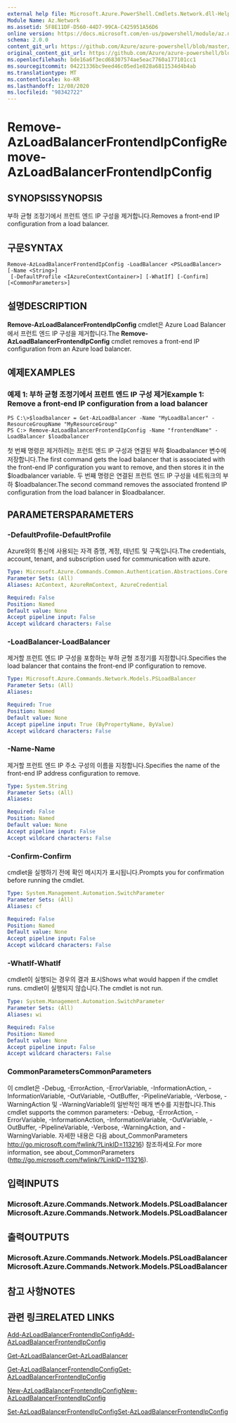 ```yaml
---
external help file: Microsoft.Azure.PowerShell.Cmdlets.Network.dll-Help.xml
Module Name: Az.Network
ms.assetid: 5F8E11DF-D560-44D7-99CA-C425951A56D6
online version: https://docs.microsoft.com/en-us/powershell/module/az.network/remove-azloadbalancerfrontendipconfig
schema: 2.0.0
content_git_url: https://github.com/Azure/azure-powershell/blob/master/src/Network/Network/help/Remove-AzLoadBalancerFrontendIpConfig.md
original_content_git_url: https://github.com/Azure/azure-powershell/blob/master/src/Network/Network/help/Remove-AzLoadBalancerFrontendIpConfig.md
ms.openlocfilehash: bde16a6f3ecd68307574ae5eac7760a177101cc1
ms.sourcegitcommit: 04221336bc9eed46c05ed1e828a6811534d4b4ab
ms.translationtype: MT
ms.contentlocale: ko-KR
ms.lasthandoff: 12/08/2020
ms.locfileid: "98342722"
---
```

# <span data-ttu-id="27b37-101">Remove-AzLoadBalancerFrontendIpConfig</span><span class="sxs-lookup"><span data-stu-id="27b37-101">Remove-AzLoadBalancerFrontendIpConfig</span></span>

## <span data-ttu-id="27b37-102">SYNOPSIS</span><span class="sxs-lookup"><span data-stu-id="27b37-102">SYNOPSIS</span></span>
<span data-ttu-id="27b37-103">부하 균형 조정기에서 프런트 엔드 IP 구성을 제거합니다.</span><span class="sxs-lookup"><span data-stu-id="27b37-103">Removes a front-end IP configuration from a load balancer.</span></span>

## <span data-ttu-id="27b37-104">구문</span><span class="sxs-lookup"><span data-stu-id="27b37-104">SYNTAX</span></span>

```
Remove-AzLoadBalancerFrontendIpConfig -LoadBalancer <PSLoadBalancer> [-Name <String>]
 [-DefaultProfile <IAzureContextContainer>] [-WhatIf] [-Confirm] [<CommonParameters>]
```

## <span data-ttu-id="27b37-105">설명</span><span class="sxs-lookup"><span data-stu-id="27b37-105">DESCRIPTION</span></span>
<span data-ttu-id="27b37-106">**Remove-AzLoadBalancerFrontendIpConfig** cmdlet은 Azure Load Balancer에서 프런트 엔드 IP 구성을 제거합니다.</span><span class="sxs-lookup"><span data-stu-id="27b37-106">The **Remove-AzLoadBalancerFrontendIpConfig** cmdlet removes a front-end IP configuration from an Azure load balancer.</span></span>

## <span data-ttu-id="27b37-107">예제</span><span class="sxs-lookup"><span data-stu-id="27b37-107">EXAMPLES</span></span>

### <span data-ttu-id="27b37-108">예제 1: 부하 균형 조정기에서 프런트 엔드 IP 구성 제거</span><span class="sxs-lookup"><span data-stu-id="27b37-108">Example 1: Remove a front-end IP configuration from a load balancer</span></span>
```
PS C:\>$loadbalancer = Get-AzLoadBalancer -Name "MyLoadBalancer" -ResourceGroupName "MyResourceGroup"
PS C:> Remove-AzLoadBalancerFrontendIpConfig -Name "frontendName" -LoadBalancer $loadbalancer
```

<span data-ttu-id="27b37-109">첫 번째 명령은 제거하려는 프런트 엔드 IP 구성과 연결된 부하 $loadbalancer 변수에 저장합니다.</span><span class="sxs-lookup"><span data-stu-id="27b37-109">The first command gets the load balancer that is associated with the front-end IP configuration you want to remove, and then stores it in the $loadbalancer variable.</span></span>
<span data-ttu-id="27b37-110">두 번째 명령은 연결된 프런트 엔드 IP 구성을 네트워크의 부하 $loadbalancer.</span><span class="sxs-lookup"><span data-stu-id="27b37-110">The second command removes the associated frontend IP configuration from the load balancer in $loadbalancer.</span></span>

## <span data-ttu-id="27b37-111">PARAMETERS</span><span class="sxs-lookup"><span data-stu-id="27b37-111">PARAMETERS</span></span>

### <span data-ttu-id="27b37-112">-DefaultProfile</span><span class="sxs-lookup"><span data-stu-id="27b37-112">-DefaultProfile</span></span>
<span data-ttu-id="27b37-113">Azure와의 통신에 사용되는 자격 증명, 계정, 테넌트 및 구독입니다.</span><span class="sxs-lookup"><span data-stu-id="27b37-113">The credentials, account, tenant, and subscription used for communication with azure.</span></span>

```yaml
Type: Microsoft.Azure.Commands.Common.Authentication.Abstractions.Core.IAzureContextContainer
Parameter Sets: (All)
Aliases: AzContext, AzureRmContext, AzureCredential

Required: False
Position: Named
Default value: None
Accept pipeline input: False
Accept wildcard characters: False
```

### <span data-ttu-id="27b37-114">-LoadBalancer</span><span class="sxs-lookup"><span data-stu-id="27b37-114">-LoadBalancer</span></span>
<span data-ttu-id="27b37-115">제거할 프런트 엔드 IP 구성을 포함하는 부하 균형 조정기를 지정합니다.</span><span class="sxs-lookup"><span data-stu-id="27b37-115">Specifies the load balancer that contains the front-end IP configuration to remove.</span></span>

```yaml
Type: Microsoft.Azure.Commands.Network.Models.PSLoadBalancer
Parameter Sets: (All)
Aliases:

Required: True
Position: Named
Default value: None
Accept pipeline input: True (ByPropertyName, ByValue)
Accept wildcard characters: False
```

### <span data-ttu-id="27b37-116">-Name</span><span class="sxs-lookup"><span data-stu-id="27b37-116">-Name</span></span>
<span data-ttu-id="27b37-117">제거할 프런트 엔드 IP 주소 구성의 이름을 지정합니다.</span><span class="sxs-lookup"><span data-stu-id="27b37-117">Specifies the name of the front-end IP address configuration to remove.</span></span>

```yaml
Type: System.String
Parameter Sets: (All)
Aliases:

Required: False
Position: Named
Default value: None
Accept pipeline input: False
Accept wildcard characters: False
```

### <span data-ttu-id="27b37-118">-Confirm</span><span class="sxs-lookup"><span data-stu-id="27b37-118">-Confirm</span></span>
<span data-ttu-id="27b37-119">cmdlet을 실행하기 전에 확인 메시지가 표시됩니다.</span><span class="sxs-lookup"><span data-stu-id="27b37-119">Prompts you for confirmation before running the cmdlet.</span></span>

```yaml
Type: System.Management.Automation.SwitchParameter
Parameter Sets: (All)
Aliases: cf

Required: False
Position: Named
Default value: None
Accept pipeline input: False
Accept wildcard characters: False
```

### <span data-ttu-id="27b37-120">-WhatIf</span><span class="sxs-lookup"><span data-stu-id="27b37-120">-WhatIf</span></span>
<span data-ttu-id="27b37-121">cmdlet이 실행되는 경우의 결과 표시</span><span class="sxs-lookup"><span data-stu-id="27b37-121">Shows what would happen if the cmdlet runs.</span></span> <span data-ttu-id="27b37-122">cmdlet이 실행되지 않습니다.</span><span class="sxs-lookup"><span data-stu-id="27b37-122">The cmdlet is not run.</span></span>

```yaml
Type: System.Management.Automation.SwitchParameter
Parameter Sets: (All)
Aliases: wi

Required: False
Position: Named
Default value: None
Accept pipeline input: False
Accept wildcard characters: False
```

### <span data-ttu-id="27b37-123">CommonParameters</span><span class="sxs-lookup"><span data-stu-id="27b37-123">CommonParameters</span></span>
<span data-ttu-id="27b37-124">이 cmdlet은 -Debug, -ErrorAction, -ErrorVariable, -InformationAction, -InformationVariable, -OutVariable, -OutBuffer, -PipelineVariable, -Verbose, -WarningAction 및 -WarningVariable의 일반적인 매개 변수를 지원합니다.</span><span class="sxs-lookup"><span data-stu-id="27b37-124">This cmdlet supports the common parameters: -Debug, -ErrorAction, -ErrorVariable, -InformationAction, -InformationVariable, -OutVariable, -OutBuffer, -PipelineVariable, -Verbose, -WarningAction, and -WarningVariable.</span></span> <span data-ttu-id="27b37-125">자세한 내용은 다음 about_CommonParameters http://go.microsoft.com/fwlink/?LinkID=113216) 참조하세요.</span><span class="sxs-lookup"><span data-stu-id="27b37-125">For more information, see about_CommonParameters (http://go.microsoft.com/fwlink/?LinkID=113216).</span></span>

## <span data-ttu-id="27b37-126">입력</span><span class="sxs-lookup"><span data-stu-id="27b37-126">INPUTS</span></span>

### <span data-ttu-id="27b37-127">Microsoft.Azure.Commands.Network.Models.PSLoadBalancer</span><span class="sxs-lookup"><span data-stu-id="27b37-127">Microsoft.Azure.Commands.Network.Models.PSLoadBalancer</span></span>

## <span data-ttu-id="27b37-128">출력</span><span class="sxs-lookup"><span data-stu-id="27b37-128">OUTPUTS</span></span>

### <span data-ttu-id="27b37-129">Microsoft.Azure.Commands.Network.Models.PSLoadBalancer</span><span class="sxs-lookup"><span data-stu-id="27b37-129">Microsoft.Azure.Commands.Network.Models.PSLoadBalancer</span></span>

## <span data-ttu-id="27b37-130">참고 사항</span><span class="sxs-lookup"><span data-stu-id="27b37-130">NOTES</span></span>

## <span data-ttu-id="27b37-131">관련 링크</span><span class="sxs-lookup"><span data-stu-id="27b37-131">RELATED LINKS</span></span>

[<span data-ttu-id="27b37-132">Add-AzLoadBalancerFrontendIpConfig</span><span class="sxs-lookup"><span data-stu-id="27b37-132">Add-AzLoadBalancerFrontendIpConfig</span></span>](./Add-AzLoadBalancerFrontendIpConfig.md)

[<span data-ttu-id="27b37-133">Get-AzLoadBalancer</span><span class="sxs-lookup"><span data-stu-id="27b37-133">Get-AzLoadBalancer</span></span>](./Get-AzLoadBalancer.md)

[<span data-ttu-id="27b37-134">Get-AzLoadBalancerFrontendIpConfig</span><span class="sxs-lookup"><span data-stu-id="27b37-134">Get-AzLoadBalancerFrontendIpConfig</span></span>](./Get-AzLoadBalancerFrontendIpConfig.md)

[<span data-ttu-id="27b37-135">New-AzLoadBalancerFrontendIpConfig</span><span class="sxs-lookup"><span data-stu-id="27b37-135">New-AzLoadBalancerFrontendIpConfig</span></span>](./New-AzLoadBalancerFrontendIpConfig.md)

[<span data-ttu-id="27b37-136">Set-AzLoadBalancerFrontendIpConfig</span><span class="sxs-lookup"><span data-stu-id="27b37-136">Set-AzLoadBalancerFrontendIpConfig</span></span>](./Set-AzLoadBalancerFrontendIpConfig.md)



